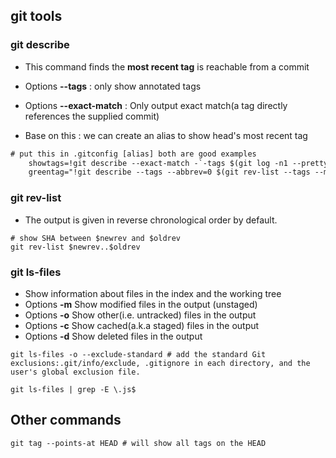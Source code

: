 ## git tools

### git describe
- This command finds the **most recent tag** is reachable from a commit
- Options **--tags** : only show annotated tags
- Options **--exact-match** : Only output exact match(a tag directly references the supplied commit)

- Base on this : we can create an alias to show head's most recent tag
```txt
# put this in .gitconfig [alias] both are good examples
    showtags=!git describe --exact-match -`-tags $(git log -n1 --pretty='%h')
    greentag="!git describe --tags --abbrev=0 $(git rev-list --tags --max-count=1) --exclude \"*FAIL*\""
```

### git rev-list
- The output is given in reverse chronological order by default.
```shell
# show SHA between $newrev and $oldrev
git rev-list $newrev..$oldrev
```

### git ls-files 
- Show information about files in the index and the working tree
- Options **-m** Show modified files in the output (unstaged)
- Options **-o** Show other(i.e. untracked) files in the output
- Options **-c** Show cached(a.k.a staged) files in the output
- Options **-d** Show deleted files in the output

```shell
git ls-files -o --exclude-standard # add the standard Git exclusions:.git/info/exclude, .gitignore in each directory, and the user's global exclusion file.

git ls-files | grep -E \.js$
```
## Other commands
```shell
git tag --points-at HEAD # will show all tags on the HEAD 

```